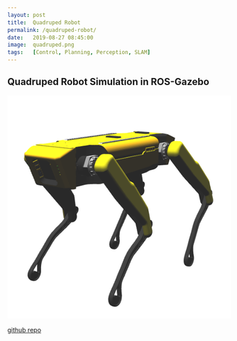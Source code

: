 ```yaml
---
layout: post
title:  Quadruped Robot
permalink: /quadruped-robot/
date:   2019-08-27 08:45:00
image:  quadruped.png
tags:   [Control, Planning, Perception, SLAM]
---
```

## Quadruped Robot Simulation in ROS-Gazebo

![robot dog](../img/quadruped.png)

[github repo](https://github.com/ashwath-karthikeyan/quadruped-robot.git)